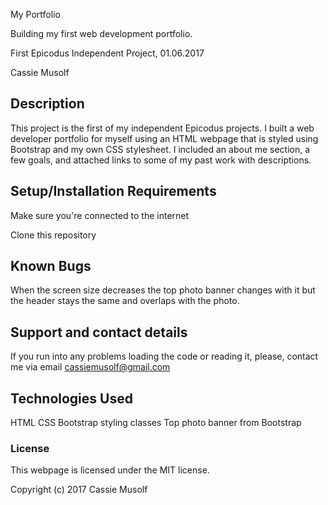 My Portfolio

Building my first web development portfolio.

First Epicodus Independent Project, 01.06.2017

Cassie Musolf

## Description

This project is the first of my independent Epicodus projects. I built a web developer portfolio for myself using an HTML webpage that is styled using Bootstrap and my own CSS stylesheet. I included an about me section, a few goals, and attached links to some of my past work with descriptions.

## Setup/Installation Requirements

Make sure you're connected to the internet

Clone this repository

## Known Bugs

When the screen size decreases the top photo banner changes with it but the header stays the same and overlaps with the photo.

## Support and contact details

If you run into any problems loading the code or reading it, please, contact me via email cassiemusolf@gmail.com

## Technologies Used

  HTML
  CSS
  Bootstrap styling classes
  Top photo banner from Bootstrap

### License

This webpage is licensed under the MIT license.

Copyright (c) 2017 Cassie Musolf
